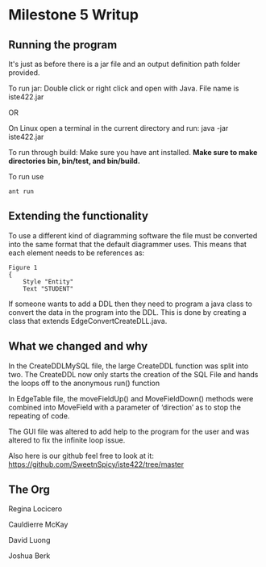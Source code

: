 # Milestone 5 Writup

## Running the program
It's just as before there is a jar file and an output definition path folder provided.

To run jar:
Double click or right click and open with Java.
File name is iste422.jar

OR

On Linux open a terminal in the current directory and run:
    java -jar iste422.jar

To run through build:
Make sure you have ant installed.
**Make sure to make directories bin, bin/test, and bin/build.**

To run use 

    ant run

## Extending the functionality

To use a different kind of diagramming software the file must be converted into the same format that the default diagrammer uses. This means that each element needs to be references as:

    Figure 1
    {
        Style "Entity"
        Text "STUDENT"

If someone wants to add a DDL then they need to program a java class to convert the data in the program into the DDL. This is done by creating a class that extends EdgeConvertCreateDLL.java.

## What we changed and why

In the CreateDDLMySQL file, the large CreateDDL function was split into two. The CreateDDL now only starts the creation of the SQL File and hands the loops off to the anonymous run() function

In EdgeTable file, the moveFieldUp() and MoveFieldDown() methods were combined into MoveField with a parameter of ‘direction’ as to stop the repeating of code.

The GUI file was altered to add help to the program for the user and was altered to fix the infinite loop issue.

Also here is our github feel free to look at it: https://github.com/SweetnSpicy/iste422/tree/master 

## The Org

Regina Locicero

Cauldierre McKay

David Luong

Joshua Berk

